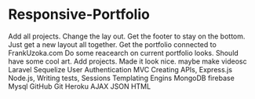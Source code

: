 # Responsive-Portfolio
Add all projects.
Change the lay out.
Get the footer to stay on the bottom.
Just get a new layout all together.
Get the portfolio connected to FrankUzoka.com
Do some reacearch on current portfolio looks.
Should have some cool art.
Add projects.
Made it look nice.
maybe make videosc
Laravel
Sequelize
User Authentication
MVC
Creating APIs,
Express.js
Node.js,
Writing tests,
Sessions
Templating Engins
MongoDB
firebase
Mysql
GitHub
Git
Heroku
AJAX
JSON
HTML
